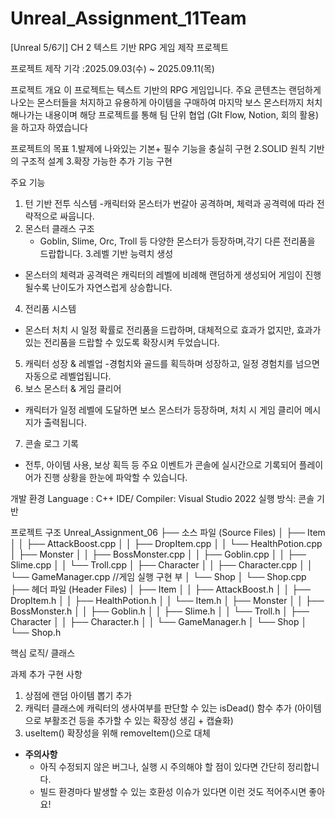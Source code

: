 # Unreal_Assignment_11Team
[Unreal 5/6기] CH 2 텍스트 기반 RPG 게임 제작 프로젝트


프로젝트 제작 기각 :2025.09.03(수) ~ 2025.09.11(목)


프로젝트 개요
 이 프로젝트는 텍스트 기반의 RPG 게임입니다.
 주요 콘텐츠는 랜덤하게 나오는 몬스터들을 처지하고 유용하게 아이템을 구매하여 마지막 보스 몬스터까지 처치 해나가는 내용이며 해당 프로젝트를 통해 팀 단위 협업 (GIt Flow, Notion, 회의 활용)을 하고자 하였습니다

 
 프로젝트의 목표
 1.발제에 나와있는 기본+ 필수 기능을 충실히 구현
 2.SOLID 원칙 기반의 구조적 설계
 3.확장 가능한 추가 기능 구현

 주요 기능 
 1. 턴 기반 전투 식스템
    -캐릭터와 몬스터가 번갈아 공격하며, 체력과 공격력에 따라 전략적으로 싸웁니다.
2. 몬스터 클래스 구조
   - Goblin, Slime, Orc, Troll 등 다양한 몬스터가 등장하며,각기 다른 전리품을 드랍합니다.
3.레벨 기반 능력치 생성
  - 몬스터의 체력과 공격력은 캐릭터의 레벨에 비례해 랜덤하게 생성되어 게임이 진행될수록 난이도가 자연스럽게 상승합니다.
4. 전리품 시스템
  - 몬스터 처치 시 일정 확률로 전리품을 드랍하며, 대체적으로 효과가 없지만, 효과가 있는 전리품을 드랍할 수 있도록 확장시켜 두었습니다.
5. 캐릭터 성장 & 레벨업
  -경험치와 골드를 획득하며 성장하고, 일정 경험치를 넘으면 자동으로 레벨업됩니다.
6. 보스 몬스터 & 게임 클리어
  - 캐릭터가 일정 레벨에 도달하면 보스 몬스터가 등장하며, 처치 시 게임 클리어 메시지가 출력됩니다.
7. 콘솔 로그 기록
  - 전투, 아이템 사용, 보상 획득 등 주요 이벤트가 콘솔에 실시간으로 기록되어 플레이어가 진행 상황을 한눈에 파악할 수 있습니다.


개발 환경
Language : C++
IDE/ Compiler: Visual Studio 2022
실행 방식: 콘솔 기반

프로젝트 구조
Unreal_Assignment_06
├── 소스 파일 (Source Files)
│   ├── Item
│   │   ├── AttackBoost.cpp
│   │   ├── DropItem.cpp
│   │   └── HealthPotion.cpp
│   ├── Monster
│   │   ├── BossMonster.cpp
│   │   ├── Goblin.cpp
│   │   ├── Slime.cpp
│   │   └── Troll.cpp
│   ├── Character
│   │   ├── Character.cpp
│   │   └── GameManager.cpp  //게임 실행 구현 부
│   └── Shop
│       └── Shop.cpp
├── 헤더 파일 (Header Files)
│   ├── Item
│   │   ├── AttackBoost.h
│   │   ├── DropItem.h
│   │   ├── HealthPotion.h
│   │   └── Item.h
│   ├── Monster
│   │   ├── BossMonster.h
│   │   ├── Goblin.h
│   │   ├── Slime.h
│   │   └── Troll.h
│   ├── Character
│   │   ├── Character.h
│   │   └── GameManager.h
│   └── Shop
│       └── Shop.h



 핵심 로직/ 클래스 
 

 과제 추가 구현 사항
 1. 상점에 랜덤 아이템 뽑기 추가
 2. 캐릭터 클래스에 캐릭터의 생사여부를 판단할 수 있는 isDead() 함수 추가 (아이템으로 부활조건 등을 추가할 수 있는 확장성 생김 + 캡슐화)
 3. useItem() 확장성을 위해 removeItem()으로 대체

 - **주의사항**
    - 아직 수정되지 않은 버그나, 실행 시 주의해야 할 점이 있다면 간단히 정리합니다.
    - 빌드 환경마다 발생할 수 있는 호환성 이슈가 있다면 이런 것도 적어주시면 좋아요!
